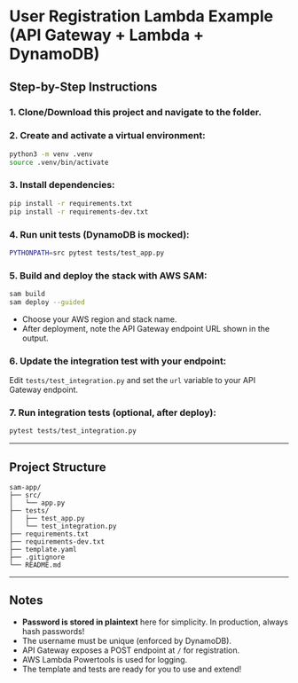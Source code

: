 # User Registration Lambda Example (API Gateway + Lambda + DynamoDB)

## Step-by-Step Instructions

### 1. Clone/Download this project and navigate to the folder.

### 2. Create and activate a virtual environment:

```sh
python3 -m venv .venv
source .venv/bin/activate
```

### 3. Install dependencies:

```sh
pip install -r requirements.txt
pip install -r requirements-dev.txt
```

### 4. Run unit tests (DynamoDB is mocked):

```sh
PYTHONPATH=src pytest tests/test_app.py
```

### 5. Build and deploy the stack with AWS SAM:

```sh
sam build
sam deploy --guided
```
- Choose your AWS region and stack name.
- After deployment, note the API Gateway endpoint URL shown in the output.

### 6. Update the integration test with your endpoint:

Edit `tests/test_integration.py` and set the `url` variable to your API Gateway endpoint.

### 7. Run integration tests (optional, after deploy):

```sh
pytest tests/test_integration.py
```

---

## Project Structure

```
sam-app/
├── src/
│   └── app.py
├── tests/
│   ├── test_app.py
│   └── test_integration.py
├── requirements.txt
├── requirements-dev.txt
├── template.yaml
├── .gitignore
└── README.md
```

---

## Notes

- **Password is stored in plaintext** here for simplicity. In production, always hash passwords!
- The username must be unique (enforced by DynamoDB).
- API Gateway exposes a POST endpoint at `/` for registration.
- AWS Lambda Powertools is used for logging.
- The template and tests are ready for you to use and extend!
